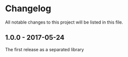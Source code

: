 # Changelog

All notable changes to this project will be listed in this file.

## 1.0.0 - 2017-05-24

The first release as a separated library
